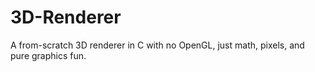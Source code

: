 # 3D-Renderer
A from-scratch 3D renderer in C with no OpenGL, just math, pixels, and pure graphics fun.
